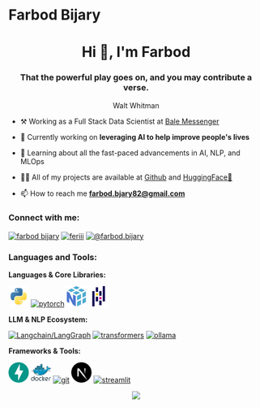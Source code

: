 # Farbod Bijary
<h1 align="center">Hi 👋, I'm Farbod</h1>
<h3 align="center">That the powerful play goes on, and you may contribute a verse.</h3>
<p align="center"
<sub>Walt Whitman</sub>
</p>


- ⚒️ Working as a Full Stack Data Scientist at [Bale Messenger](https://github.com/balemessenger)

- 🔭 Currently working on **leveraging AI to help improve people's lives**

- 🌱 Learning about all the fast-paced advancements in AI, NLP, and MLOps

- 👨‍💻 All of my projects are available at [Github](https://github.com/farbodbj) and [HuggingFace🤗](https://huggingface.co/farbodbij)

- 📫 How to reach me **farbod.bjary82@gmail.com**

<h3 align="left">Connect with me:</h3>
<p align="left">
<a href="https://linkedin.com/in/farbod-bijary-282209225" target="blank"><img align="center" src="https://raw.githubusercontent.com/rahuldkjain/github-profile-readme-generator/master/src/images/icons/Social/linked-in-alt.svg" alt="farbod bijary" height="30" width="40" /></a>
<a href="https://codeforces.com/profile/feriii" target="blank"><img align="center" src="https://raw.githubusercontent.com/rahuldkjain/github-profile-readme-generator/master/src/images/icons/Social/codeforces.svg" alt="feriii" height="30" width="40" /></a>
<a href="https://medium.com/@farbod.bijary" target="blank"><img align="center" src="https://raw.githubusercontent.com/rahuldkjain/github-profile-readme-generator/master/src/images/icons/Social/medium.svg" alt="@farbod.bijary" height="30" width="40" /></a>
</p>

<h3 align="left">Languages and Tools:</h3>

**Languages & Core Libraries:**
<p align="left">
  <a href="https://www.python.org" target="_blank" rel="noreferrer"><img src="https://raw.githubusercontent.com/devicons/devicon/master/icons/python/python-original.svg" alt="python" width="40" height="40"/></a>
  <a href="https://pytorch.org/" target="_blank" rel="noreferrer"><img src="https://www.vectorlogo.zone/logos/pytorch/pytorch-icon.svg" alt="pytorch" width="40" height="40"/></a>
  <a href="https://numpy.org/" target="_blank" rel="noreferrer"><img src="https://raw.githubusercontent.com/devicons/devicon/master/icons/numpy/numpy-original.svg" alt="numpy" width="40" height="40"/></a>
  <a href="https://pandas.pydata.org/" target="_blank" rel="noreferrer"><img src="https://raw.githubusercontent.com/devicons/devicon/2ae2a900d2f041da66e950e4d48052658d850630/icons/pandas/pandas-original.svg" alt="pandas" width="40" height="40"/></a>
</p>

**LLM & NLP Ecosystem:**
<p align="left">
  <a href="https://www.langchain.com/" target="_blank" rel="noreferrer"><img src="https://registry.npmmirror.com/@lobehub/icons-static-png/latest/files/dark/langgraph-color.png" alt="Langchain/LangGraph" width="40" height="40"/></a>
  <a href="https://huggingface.co/docs/transformers/index" target="_blank" rel="noreferrer"><img src="https://huggingface.co/front/assets/huggingface_logo-noborder.svg" alt="transformers" width="40" height="40"/></a>
  <a href="https://ollama.com/" target="_blank" rel="noreferrer"><img src="https://ollama.com/public/ollama.png" alt="ollama" width="40" height="40"/></a>
</p>

**Frameworks & Tools:**
<p align="left">
  <a href="https://fastapi.tiangolo.com/" target="_blank" rel="noreferrer"><img src="https://raw.githubusercontent.com/devicons/devicon/master/icons/fastapi/fastapi-original.svg" alt="fastapi" width="40" height="40"/></a>
  <a href="https://www.docker.com/" target="_blank" rel="noreferrer"><img src="https://raw.githubusercontent.com/devicons/devicon/master/icons/docker/docker-original-wordmark.svg" alt="docker" width="40" height="40"/></a>
  <a href="https://git-scm.com/" target="_blank" rel="noreferrer"><img src="https://www.vectorlogo.zone/logos/git-scm/git-scm-icon.svg" alt="git" width="40" height="40"/></a>
  <a href="https://nextjs.org/" target="_blank" rel="noreferrer"><img src="https://raw.githubusercontent.com/devicons/devicon/master/icons/nextjs/nextjs-original.svg" alt="nextjs" width="40" height="40"/></a>
  <a href="https://streamlit.io/" target="_blank" rel="noreferrer"><img src="https://streamlit.io/images/brand/streamlit-logo-primary-colormark-darktext.svg" alt="streamlit" width="40" height="40"/></a>
</p>
<p align="center">
  <img src="https://github-readme-stats.vercel.app/api?username=farbodbj&theme=radical&show_icons=true&count_private=true&include_all_commits=true" width="420"/>
</p>
